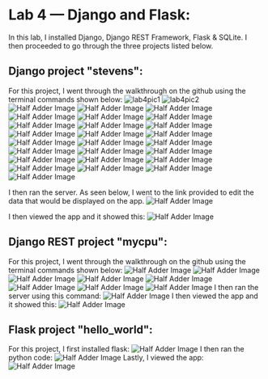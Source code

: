 # Lab 4 — Django and Flask:
In this lab, I installed Django, Django REST Framework, Flask & SQLite. I then proceeded to go through the three projects listed below.

## Django project "stevens":
For this project, I went through the walkthrough on the github using the terminal commands shown below:
![lab4pic1](https://github.com/josephs1/josephs1.github.io/blob/main/CPE%20322/Labs/Assets/lab4pic1.png)
![lab4pic2](https://github.com/josephs1/josephs1.github.io/blob/main/CPE%20322/Labs/Assets/lab4pic2.png)
![Half Adder Image](https://github.com/josephs1/josephs1.github.io/blob/main/CPE%20322/Labs/Assets/lab4pic3.png)
![Half Adder Image](https://github.com/josephs1/josephs1.github.io/blob/main/CPE%20322/Labs/Assets/lab4pic4.png)
![Half Adder Image](https://github.com/josephs1/josephs1.github.io/blob/main/CPE%20322/Labs/Assets/lab4pic5.png)
![Half Adder Image](https://github.com/josephs1/josephs1.github.io/blob/main/CPE%20322/Labs/Assets/lab4pic6.png)
![Half Adder Image](https://github.com/josephs1/josephs1.github.io/blob/main/CPE%20322/Labs/Assets/lab4pic7.png)
![Half Adder Image](https://github.com/josephs1/josephs1.github.io/blob/main/CPE%20322/Labs/Assets/lab4pic8.png)
![Half Adder Image](https://github.com/josephs1/josephs1.github.io/blob/main/CPE%20322/Labs/Assets/lab4pic9.png)
![Half Adder Image](https://github.com/josephs1/josephs1.github.io/blob/main/CPE%20322/Labs/Assets/lab4pic10.png)
![Half Adder Image](https://github.com/josephs1/josephs1.github.io/blob/main/CPE%20322/Labs/Assets/lab4pic11.png)
![Half Adder Image](https://github.com/josephs1/josephs1.github.io/blob/main/CPE%20322/Labs/Assets/lab4pic12.png)
![Half Adder Image](https://github.com/josephs1/josephs1.github.io/blob/main/CPE%20322/Labs/Assets/lab4pic13.png)
![Half Adder Image](https://github.com/josephs1/josephs1.github.io/blob/main/CPE%20322/Labs/Assets/lab4pic14.png)
![Half Adder Image](https://github.com/josephs1/josephs1.github.io/blob/main/CPE%20322/Labs/Assets/lab4pic15.png)
![Half Adder Image](https://github.com/josephs1/josephs1.github.io/blob/main/CPE%20322/Labs/Assets/lab4pic16.png)
![Half Adder Image](https://github.com/josephs1/josephs1.github.io/blob/main/CPE%20322/Labs/Assets/lab4pic17.png)
![Half Adder Image](https://github.com/josephs1/josephs1.github.io/blob/main/CPE%20322/Labs/Assets/lab4pic18.png)
![Half Adder Image](https://github.com/josephs1/josephs1.github.io/blob/main/CPE%20322/Labs/Assets/lab4pic19.png)
![Half Adder Image](https://github.com/josephs1/josephs1.github.io/blob/main/CPE%20322/Labs/Assets/lab4pic20.png)
![Half Adder Image](https://github.com/josephs1/josephs1.github.io/blob/main/CPE%20322/Labs/Assets/lab4pic21.png)
![Half Adder Image](https://github.com/josephs1/josephs1.github.io/blob/main/CPE%20322/Labs/Assets/lab4pic22.png)
![Half Adder Image](https://github.com/josephs1/josephs1.github.io/blob/main/CPE%20322/Labs/Assets/lab4pic23.png)
![Half Adder Image](https://github.com/josephs1/josephs1.github.io/blob/main/CPE%20322/Labs/Assets/lab4pic24.png)
![Half Adder Image](https://github.com/josephs1/josephs1.github.io/blob/main/CPE%20322/Labs/Assets/lab4pic25.png)
![Half Adder Image](https://github.com/josephs1/josephs1.github.io/blob/main/CPE%20322/Labs/Assets/lab4pic26.png)
![Half Adder Image](https://github.com/josephs1/josephs1.github.io/blob/main/CPE%20322/Labs/Assets/lab4pic27.png)

I then ran the server. As seen below, I went to the link provided to edit the data that would be displayed on the app.
![Half Adder Image](https://github.com/josephs1/josephs1.github.io/blob/main/CPE%20322/Labs/Assets/lab4pic28.png)

I then viewed the app and it showed this:
![Half Adder Image](https://github.com/josephs1/josephs1.github.io/blob/main/CPE%20322/Labs/Assets/lab4pic29.png)

## Django REST project "mycpu":
For this project, I went through the walkthrough on the github using the terminal commands shown below:
![Half Adder Image](https://github.com/josephs1/josephs1.github.io/blob/main/CPE%20322/Labs/Assets/Half_Adder_Example.png)
![Half Adder Image](https://github.com/josephs1/josephs1.github.io/blob/main/CPE%20322/Labs/Assets/Half_Adder_Example.png)
![Half Adder Image](https://github.com/josephs1/josephs1.github.io/blob/main/CPE%20322/Labs/Assets/Half_Adder_Example.png)
![Half Adder Image](https://github.com/josephs1/josephs1.github.io/blob/main/CPE%20322/Labs/Assets/Half_Adder_Example.png)
![Half Adder Image](https://github.com/josephs1/josephs1.github.io/blob/main/CPE%20322/Labs/Assets/Half_Adder_Example.png)
![Half Adder Image](https://github.com/josephs1/josephs1.github.io/blob/main/CPE%20322/Labs/Assets/Half_Adder_Example.png)
![Half Adder Image](https://github.com/josephs1/josephs1.github.io/blob/main/CPE%20322/Labs/Assets/Half_Adder_Example.png)
![Half Adder Image](https://github.com/josephs1/josephs1.github.io/blob/main/CPE%20322/Labs/Assets/Half_Adder_Example.png)
I then ran the server using this command:
![Half Adder Image](https://github.com/josephs1/josephs1.github.io/blob/main/CPE%20322/Labs/Assets/Half_Adder_Example.png)
I then viewed the app and it showed this:
![Half Adder Image](https://github.com/josephs1/josephs1.github.io/blob/main/CPE%20322/Labs/Assets/Half_Adder_Example.png)

## Flask project "hello_world":
For this project, I first installed flask:
![Half Adder Image](https://github.com/josephs1/josephs1.github.io/blob/main/CPE%20322/Labs/Assets/Half_Adder_Example.png)
I then ran the python code:
![Half Adder Image](https://github.com/josephs1/josephs1.github.io/blob/main/CPE%20322/Labs/Assets/Half_Adder_Example.png)
Lastly, I viewed the app:
![Half Adder Image](https://github.com/josephs1/josephs1.github.io/blob/main/CPE%20322/Labs/Assets/Half_Adder_Example.png)

